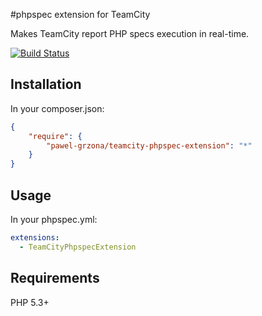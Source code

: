 #phpspec extension for TeamCity

Makes TeamCity report PHP specs execution in real-time.

[![Build Status](https://travis-ci.org/pawel-grzona/teamcity-phpspec-extension.png)](https://travis-ci.org/pawel-grzona/teamcity-phpspec-extension)

## Installation

In your composer.json:

```json
{
    "require": {
        "pawel-grzona/teamcity-phpspec-extension": "*"
    }
}
```

## Usage

In your phpspec.yml:

```yml
extensions:
  - TeamCityPhpspecExtension
```

## Requirements

PHP 5.3+